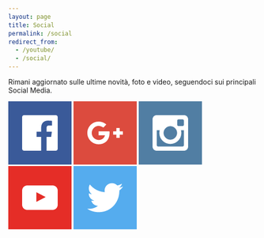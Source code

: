 ```yaml
---
layout: page
title: Social
permalink: /social
redirect_from: 
  - /youtube/
  - /social/
---
```


Rimani aggiornato sulle ultime novità, foto e video, seguendoci sui principali Social Media.

[![](/tumblr_files/tumblr_inline_of35jxCyhm1qbpldy_500.png)](https://t.umblr.com/redirect?z=https%3A%2F%2Fwww.facebook.com%2Fconsanpaolino%2F&t=MWZiNjkzZGUyMTIxYjNmYTZkMjVmMWVkYzY2MjEwMjgxYjFiZGU2MixUbU4zdWpESg%3D%3D&p=&m=0 "Pagina Facebook Contrade San Paolino Lucca") [![](/tumblr_files/tumblr_inline_of35k6pSnD1qbpldy_500.png)](https://t.umblr.com/redirect?z=https%3A%2F%2Fplus.google.com%2F112627633537727766906&t=ZjE5MDE3ZGY1ZmIxNzA2MDliYWQzMzA3MWQ5MzQxOGU0MTY0ZDJkZCxUbU4zdWpESg%3D%3D&p=&m=0 "Account Google+ Contrade San Paolino Lucca") [![](/tumblr_files/tumblr_inline_of35kb7R6z1qbpldy_500.png)](https://t.umblr.com/redirect?z=https%3A%2F%2Fwww.instagram.com%2Fconsanpaolino%2F&t=NWZjYjA4ZDAzNTczMzhmMTgxM2MwOWFlNGRjMDFjOWIyYjVjYTMxMCxUbU4zdWpESg%3D%3D&p=&m=0 "Account Instagram Contrade San Paolino Lucca") [![](/tumblr_files/tumblr_inline_of35kgaBj61qbpldy_500.png)](https://t.umblr.com/redirect?z=https%3A%2F%2Fwww.youtube.com%2Fchannel%2FUC8fqZye7eBrSWTbd5dzyUCg&t=ZmNjNTQ0ZGFhYjFiNGJjY2FjNjBkMjg3ZWM0OThhMmIyYTQyYmYxYyxUbU4zdWpESg%3D%3D&p=&m=0 "Canale YouTube Contrade San Paolino Lucca") [![](/tumblr_files/tumblr_inline_ogg7koeRYY1qbpldy_500.png)](https://twitter.com/consanpaolino "Twitter Contrade San Paolino Lucca")

                                            

                                            